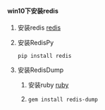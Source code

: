 #### win10下安装redis
1. 安装redis
[redis](https://github.com/MicrosoftArchive/redis/releases)

2. 安装RedisPy
    ```
    pip install redis
    ```
3. 安装RedisDump
    1. 安装ruby
        [ruby](http://www.ruby-lang.org/zh_cn/documentation/installation/)
    2.  ```
        gem install redis-dump
        ```
